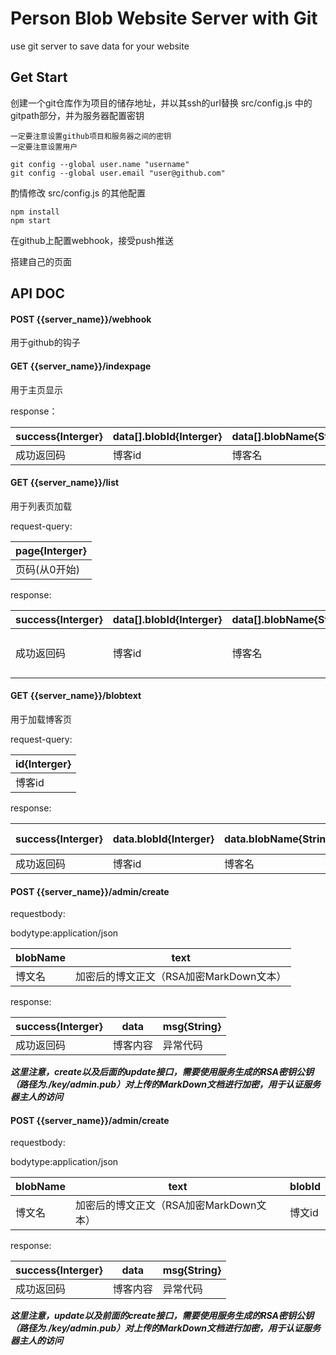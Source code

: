 # Person Blob Website Server with Git

use git server to save data for your website

## Get Start

创建一个git仓库作为项目的储存地址，并以其ssh的url替换 src/config.js 中的gitpath部分，并为服务器配置密钥

```
一定要注意设置github项目和服务器之间的密钥
一定要注意设置用户

git config --global user.name "username"
git config --global user.email "user@github.com"
```

酌情修改 src/config.js 的其他配置

```
npm install
npm start
```

在github上配置webhook，接受push推送

搭建自己的页面

## API DOC

#### POST {{server_name}}/webhook

用于github的钩子

#### GET {{server_name}}/indexpage

用于主页显示

response：

| success{Interger} | data[].blobId{Interger} | data[].blobName{String} | data[].blobItem{String} | data[].createdAt{JSONDate} | data[].updatedAt{JSONDate} |
|-------|-----------|--------|--------|-------|---------|
| 成功返回码 | 博客id | 博客名 | 博客简介 | 创建时间 | 最后更新时间 |

#### GET {{server_name}}/list

用于列表页加载

request-query:

| page{Interger} |
|----------|
| 页码(从0开始) |

response:

| success{Interger} | data[].blobId{Interger} | data[].blobName{String} | data[].blobItem{String} | data[].createdAt{JSONDate} | data[].updatedAt{JSONDate} | page |
|-------|--------|--------|-------|--------|--------|--------|
| 成功返回码 | 博客id | 博客名 | 博客简介 | 创建时间 | 最后更新时间 | 回传确认页码 |

#### GET {{server_name}}/blobtext

用于加载博客页

request-query:

| id{Interger} |
|--------------|
| 博客id |

response:

| success{Interger} | data.blobId{Interger} | data.blobName{String} | data.text{HTML String}
|--------|---------|---------|----------|
| 成功返回码 | 博客id | 博客名 | HTML元素 |

#### POST {{server_name}}/admin/create

requestbody:

bodytype:application/json

| blobName | text |
|----------|------|
| 博文名 | 加密后的博文正文（RSA加密MarkDown文本） |

response:

| success{Interger} | data | msg{String} |
|----------|--------|--------|
| 成功返回码 | 博客内容 | 异常代码 |

***这里注意，create以及后面的update接口，需要使用服务生成的RSA密钥公钥（路径为./key/admin.pub）对上传的MarkDown文档进行加密，用于认证服务器主人的访问***

#### POST {{server_name}}/admin/create

requestbody:

bodytype:application/json

| blobName | text | blobId |
|----------|------|--------|
| 博文名 | 加密后的博文正文（RSA加密MarkDown文本） | 博文id |

response:

| success{Interger} | data | msg{String} |
|----------|--------|--------|
| 成功返回码 | 博客内容 | 异常代码 |

***这里注意，update以及前面的create接口，需要使用服务生成的RSA密钥公钥（路径为./key/admin.pub）对上传的MarkDown文档进行加密，用于认证服务器主人的访问***